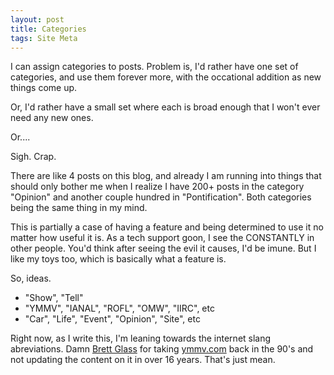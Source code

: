 ```yaml
---
layout: post
title: Categories
tags: Site Meta
---
```


I can assign categories to posts.  Problem is, I'd rather have one set of categories,
and use them forever more, with the occational addition as new things come up.

Or, I'd rather have a small set where each is broad enough that I won't ever need
any new ones.

Or....

Sigh.  Crap.

There are like 4 posts on this blog, and already I am running into things that should
only bother me when I realize I have 200+ posts in the category "Opinion" and another
couple hundred in "Pontification".  Both categories being the same thing in my mind.

This is partially a case of having a feature and being determined to use it no matter
how useful it is.  As a tech support goon, I see the CONSTANTLY in other people.  You'd
think after seeing the evil it causes, I'd be imune.  But I like my toys too, which is
basically what a feature is.

So, ideas.

*    "Show", "Tell"
*    "YMMV", "IANAL", "ROFL", "OMW", "IIRC", etc
*    "Car", "Life", "Event", "Opinion", "Site", etc

Right now, as I write this, I'm leaning towards the internet slang abreviations.
Damn [Brett Glass](http://www.brettglass.com/) for taking
[ymmv.com](http://www.ymmv.com) back in the 90's and not updating the content
on it in over 16 years.  That's just mean.
